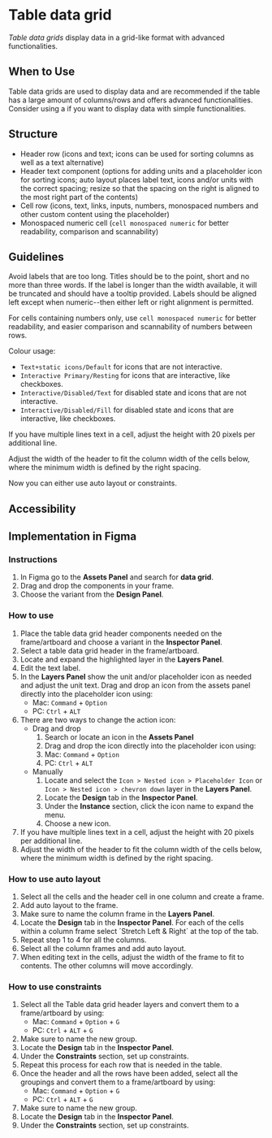 # Table data grid

_Table_ _data grids_ display data in a grid-like format with advanced functionalities.

## When to Use

Table data grids are used to display data and are recommended if the table has a large amount of columns/rows and offers advanced functionalities. Consider using a if you want to display data with simple functionalities.

## Structure

- Header row (icons and text; icons can be used for sorting columns as well as a text alternative)
- Header text component (options for adding units and a placeholder icon for sorting icons; auto layout places label text, icons and/or units with the correct spacing; resize so that the spacing on the right is aligned to the most right part of the contents)
- Cell row (icons, text, links, inputs, numbers, monospaced numbers and other custom content using the placeholder)
- Monospaced numeric cell (`cell monospaced numeric` for better readability, comparison and scannability)

## Guidelines

Avoid labels that are too long. Titles should be to the point, short and no more than three words. If the label is longer than the width available, it will be truncated and should have a tooltip provided. Labels should be aligned left except when numeric--then either left or right alignment is permitted.

For cells containing numbers only, use `cell monospaced numeric` for better readability, and easier comparison and scannability of numbers between rows.

Colour usage:

- `Text+static icons/Default` for icons that are not interactive.
- `Interactive Primary/Resting` for icons that are interactive, like checkboxes.
- `Interactive/Disabled/Text` for disabled state and icons that are not interactive.
- `Interactive/Disabled/Fill` for disabled state and icons that are interactive, like checkboxes.

If you have multiple lines text in a cell, adjust the height with 20 pixels per additional line.

Adjust the width of the header to fit the column width of the cells below, where the minimum width is defined by the right spacing.

Now you can either use auto layout or constraints.

## Accessibility

## Implementation in Figma

### Instructions

1. In Figma go to the **Assets Panel** and search for **data grid**.
2. Drag and drop the components in your frame.
3. Choose the variant from the **Design Panel**.

### How to use

1. Place the table data grid header components needed on the frame/artboard and choose a variant in the **Inspector Panel**.
2. Select a table data grid header in the frame/artboard.
3. Locate and expand the highlighted layer in the **Layers Panel**.
4. Edit the text label.
5. In the **Layers Panel** show the unit and/or placeholder icon as needed and adjust the unit text. Drag and drop an icon from the assets panel directly into the placeholder icon using:
   - Mac: `Command` + `Option`
   - PC: `Ctrl` + `ALT`
6. There are two ways to change the action icon:
   - Drag and drop
     1. Search or locate an icon in the **Assets Panel**
     2. Drag and drop the icon directly into the placeholder icon using:
     3. Mac: `Command` + `Option`
     4. PC: `Ctrl` + `ALT`
   - Manually
     1. Locate and select the `Icon > Nested icon > Placeholder Icon` or `Icon > Nested icon > chevron down` layer in the **Layers Panel**.
     2. Locate the **Design** tab in the **Inspector Panel**.
     3. Under the **Instance** section, click the icon name to expand the menu.
     4. Choose a new icon.
7. If you have multiple lines text in a cell, adjust the height with 20 pixels per additional line.
8. Adjust the width of the header to fit the column width of the cells below, where the minimum width is defined by the right spacing.

### How to use auto layout

1. Select all the cells and the header cell in one column and create a frame.
2. Add auto layout to the frame.
3. Make sure to name the column frame in the **Layers Panel**.
4. Locate the **Design** tab in the **Inspector Panel**. For each of the cells within a column frame select ´Stretch Left & Right´ at the top of the tab.
5. Repeat step 1 to 4 for all the columns.
6. Select all the column frames and add auto layout.
7. When editing text in the cells, adjust the width of the frame to fit to contents. The other columns will move accordingly.

### How to use constraints

1. Select all the Table data grid header layers and convert them to a frame/artboard by using:
   - Mac: `Command` + `Option` + `G`
   - PC: `Ctrl` + `ALT` + `G`
2. Make sure to name the new group.
3. Locate the **Design** tab in the **Inspector Panel**.
4. Under the **Constraints** section, set up constraints.
5. Repeat this process for each row that is needed in the table.
6. Once the header and all the rows have been added, select all the groupings and convert them to a frame/artboard by using:
   - Mac: `Command` + `Option` + `G`
   - PC: `Ctrl` + `ALT` + `G`
7. Make sure to name the new group.
8. Locate the **Design** tab in the **Inspector Panel**.
9. Under the **Constraints** section, set up constraints.

